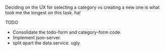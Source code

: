 Deciding on the UX for selecting a category vs creating a new one is what took me the longest on this task. ha! 

TODO 
- Consolidate the todo-form and category-form code.
- Implement json-server.
- split apart the data.service. ugly.
